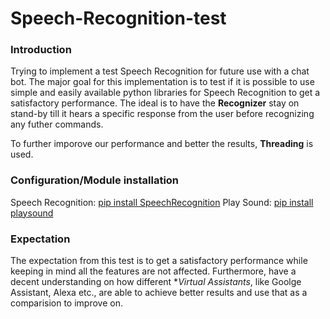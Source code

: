 # Speech-Recognition-test

### Introduction

Trying to implement a test Speech Recognition for future use with a chat bot. The major goal for this implementation is to test if it is possible to use simple and easily available python libraries for Speech Recognition to get a satisfactory performance. The ideal is to have the **Recognizer** stay on stand-by till it hears a specific response from the user before recognizing any futher commands. 

To further imporove our performance and better the results, **Threading** is used.

### Configuration/Module installation
Speech Recognition: [pip install SpeechRecognition](https://pypi.org/project/SpeechRecognition/)
Play Sound: [pip install playsound](https://pypi.org/project/playsound/)

### Expectation
The expectation from this test is to get a satisfactory performance while keeping in mind all the features are not affected. Furthermore, have a decent understanding on how different **Virtual Assistants*, like Goolge Assistant, Alexa etc., are able to achieve better results and use that as a comparision to improve on.
